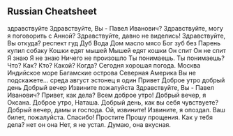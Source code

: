 ## Russian Cheatsheet

здравствуйте
Здравствуйте, Вы - Павел Иванович?
Здравствуйте, могу я поговорить с Анной?
Здравствуйте, давно не виделись!
Здравствуйте, Вы откуда?
респект
гуд
Дуб
Вода
Дом
масло
мясо
Бог
зуб
без
Парень купил собаку
Кошки едят мышей
Мышей едят кошки
Он спит
Он не спит
Я знаю
Я не знаю
Ничего не произошло
Ты понимаешь.
Ты понимаешь?
Что?
Как?
Кто?
Какой?
Когда?
Сегодня хорошая погода.
Москва
Индийское море
Багамские острова
Северная Америка
Вы не подскажете...
среда
август
эстонец
я один
Привет
Доброе утро
добрый день
Добрый вечер
Извините
пожалуйста
Здравствуйте, Вы - Павел Иванович?
Привет, как дела?
Всем доброе утро!
Добрый вечер, я Оксана.
Доброе утро, Наташа.
Добрый день, как вы себя чувствуете?
Добрый вечер, дамы и господа.
Ой, извините!
Извините, я опоздал.
Ваш билет, пожалуйста.
Спасибо!
Простите
Прошу прощения.
Как у тебя дела?
нет
он
она
Нет, я не устал.
Думаю, она вкусная.
